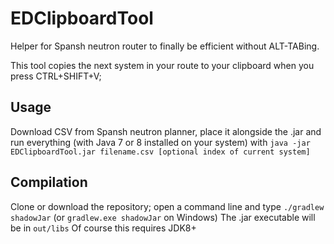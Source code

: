 # EDClipboardTool

Helper for Spansh neutron router to finally be efficient without ALT-TABing.

This tool copies the next system in your route to your clipboard when you press CTRL+SHIFT+V;

## Usage

Download CSV from Spansh neutron planner, place it alongside the .jar and run everything (with Java 7 or 8 installed on your system) with ``java -jar EDClipboardTool.jar filename.csv [optional index of current system]``

## Compilation

Clone or download the repository; open a command line and type ``./gradlew shadowJar`` (or ``gradlew.exe shadowJar`` on Windows)
The .jar executable will be in ``out/libs``
Of course this requires JDK8+
